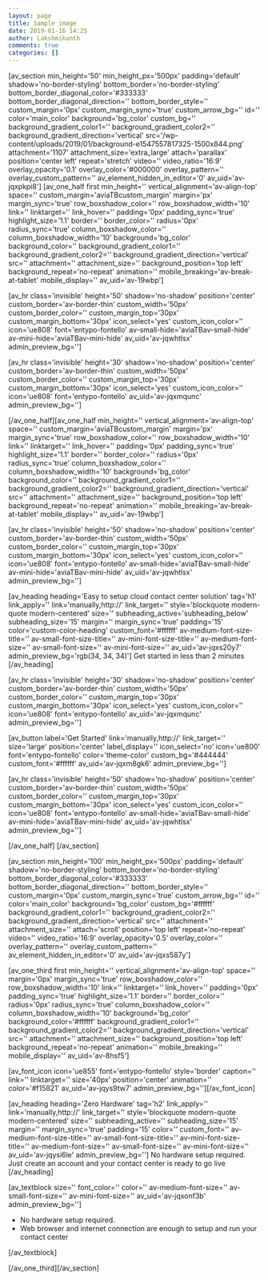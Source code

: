 ```yaml
---
layout: page
title: Sample image
date: 2019-01-16 14:25
author: Lakshmikanth
comments: true
categories: []
---
```

<!-- wp:shortcode -->
[av_section min_height='50' min_height_px='500px' padding='default' shadow='no-border-styling' bottom_border='no-border-styling' bottom_border_diagonal_color='#333333' bottom_border_diagonal_direction='' bottom_border_style='' custom_margin='0px' custom_margin_sync='true' custom_arrow_bg='' id='' color='main_color' background='bg_color' custom_bg='' background_gradient_color1='' background_gradient_color2='' background_gradient_direction='vertical' src='/wp-content/uploads/2019/01/background-e1547557817325-1500x844.png' attachment='1107' attachment_size='extra_large' attach='parallax' position='center left' repeat='stretch' video='' video_ratio='16:9' overlay_opacity='0.1' overlay_color='#000000' overlay_pattern='' overlay_custom_pattern='' av_element_hidden_in_editor='0' av_uid='av-jqxpkpi8']
[av_one_half first min_height='' vertical_alignment='av-align-top' space='' custom_margin='aviaTBcustom_margin' margin='px' margin_sync='true' row_boxshadow_color='' row_boxshadow_width='10' link='' linktarget='' link_hover='' padding='0px' padding_sync='true' highlight_size='1.1' border='' border_color='' radius='0px' radius_sync='true' column_boxshadow_color='' column_boxshadow_width='10' background='bg_color' background_color='' background_gradient_color1='' background_gradient_color2='' background_gradient_direction='vertical' src='' attachment='' attachment_size='' background_position='top left' background_repeat='no-repeat' animation='' mobile_breaking='av-break-at-tablet' mobile_display='' av_uid='av-19wbp']

[av_hr class='invisible' height='50' shadow='no-shadow' position='center' custom_border='av-border-thin' custom_width='50px' custom_border_color='' custom_margin_top='30px' custom_margin_bottom='30px' icon_select='yes' custom_icon_color='' icon='ue808' font='entypo-fontello' av-small-hide='aviaTBav-small-hide' av-mini-hide='aviaTBav-mini-hide' av_uid='av-jqwhtlsx' admin_preview_bg='']

[av_hr class='invisible' height='30' shadow='no-shadow' position='center' custom_border='av-border-thin' custom_width='50px' custom_border_color='' custom_margin_top='30px' custom_margin_bottom='30px' icon_select='yes' custom_icon_color='' icon='ue808' font='entypo-fontello' av_uid='av-jqxmqunc' admin_preview_bg='']

[/av_one_half][av_one_half min_height='' vertical_alignment='av-align-top' space='' custom_margin='aviaTBcustom_margin' margin='px' margin_sync='true' row_boxshadow_color='' row_boxshadow_width='10' link='' linktarget='' link_hover='' padding='0px' padding_sync='true' highlight_size='1.1' border='' border_color='' radius='0px' radius_sync='true' column_boxshadow_color='' column_boxshadow_width='10' background='bg_color' background_color='' background_gradient_color1='' background_gradient_color2='' background_gradient_direction='vertical' src='' attachment='' attachment_size='' background_position='top left' background_repeat='no-repeat' animation='' mobile_breaking='av-break-at-tablet' mobile_display='' av_uid='av-19wbp']

[av_hr class='invisible' height='50' shadow='no-shadow' position='center' custom_border='av-border-thin' custom_width='50px' custom_border_color='' custom_margin_top='30px' custom_margin_bottom='30px' icon_select='yes' custom_icon_color='' icon='ue808' font='entypo-fontello' av-small-hide='aviaTBav-small-hide' av-mini-hide='aviaTBav-mini-hide' av_uid='av-jqwhtlsx' admin_preview_bg='']

[av_heading heading='Easy to setup cloud contact center solution' tag='h1' link_apply='' link='manually,http://' link_target='' style='blockquote modern-quote modern-centered' size='' subheading_active='subheading_below' subheading_size='15' margin='' margin_sync='true' padding='15' color='custom-color-heading' custom_font='#ffffff' av-medium-font-size-title='' av-small-font-size-title='' av-mini-font-size-title='' av-medium-font-size='' av-small-font-size='' av-mini-font-size='' av_uid='av-jqxs20y7' admin_preview_bg='rgb(34, 34, 34)']
Get started in less than 2 minutes
[/av_heading]

[av_hr class='invisible' height='30' shadow='no-shadow' position='center' custom_border='av-border-thin' custom_width='50px' custom_border_color='' custom_margin_top='30px' custom_margin_bottom='30px' icon_select='yes' custom_icon_color='' icon='ue808' font='entypo-fontello' av_uid='av-jqxmqunc' admin_preview_bg='']

[av_button label='Get Started' link='manually,http://' link_target='' size='large' position='center' label_display='' icon_select='no' icon='ue800' font='entypo-fontello' color='theme-color' custom_bg='#444444' custom_font='#ffffff' av_uid='av-jqxm8gk6' admin_preview_bg='']

[av_hr class='invisible' height='50' shadow='no-shadow' position='center' custom_border='av-border-thin' custom_width='50px' custom_border_color='' custom_margin_top='30px' custom_margin_bottom='30px' icon_select='yes' custom_icon_color='' icon='ue808' font='entypo-fontello' av-small-hide='aviaTBav-small-hide' av-mini-hide='aviaTBav-mini-hide' av_uid='av-jqwhtlsx' admin_preview_bg='']

[/av_one_half]
[/av_section]

[av_section min_height='100' min_height_px='500px' padding='default' shadow='no-border-styling' bottom_border='no-border-styling' bottom_border_diagonal_color='#333333' bottom_border_diagonal_direction='' bottom_border_style='' custom_margin='0px' custom_margin_sync='true' custom_arrow_bg='' id='' color='main_color' background='bg_color' custom_bg='#ffffff' background_gradient_color1='' background_gradient_color2='' background_gradient_direction='vertical' src='' attachment='' attachment_size='' attach='scroll' position='top left' repeat='no-repeat' video='' video_ratio='16:9' overlay_opacity='0.5' overlay_color='' overlay_pattern='' overlay_custom_pattern='' av_element_hidden_in_editor='0' av_uid='av-jqxs587y']

[av_one_third first min_height='' vertical_alignment='av-align-top' space='' margin='0px' margin_sync='true' row_boxshadow_color='' row_boxshadow_width='10' link='' linktarget='' link_hover='' padding='0px' padding_sync='true' highlight_size='1.1' border='' border_color='' radius='0px' radius_sync='true' column_boxshadow_color='' column_boxshadow_width='10' background='bg_color' background_color='#ffffff' background_gradient_color1='' background_gradient_color2='' background_gradient_direction='vertical' src='' attachment='' attachment_size='' background_position='top left' background_repeat='no-repeat' animation='' mobile_breaking='' mobile_display='' av_uid='av-8hsf5']

[av_font_icon icon='ue855' font='entypo-fontello' style='border' caption='' link='' linktarget='' size='40px' position='center' animation='' color='#f15821' av_uid='av-jqys9tw7' admin_preview_bg=''][/av_font_icon]

[av_heading heading='Zero Hardware' tag='h2' link_apply='' link='manually,http://' link_target='' style='blockquote modern-quote modern-centered' size='' subheading_active='' subheading_size='15' margin='' margin_sync='true' padding='15' color='' custom_font='' av-medium-font-size-title='' av-small-font-size-title='' av-mini-font-size-title='' av-medium-font-size='' av-small-font-size='' av-mini-font-size='' av_uid='av-jqysi6le' admin_preview_bg='']
No hardware setup required. Just create an account and your contact center is ready to go live
[/av_heading]

[av_textblock size='' font_color='' color='' av-medium-font-size='' av-small-font-size='' av-mini-font-size='' av_uid='av-jqxonf3b' admin_preview_bg='']
<ul>
 	<li>No hardware setup required.</li>
 	<li>Web browser and internet connection are enough to setup and run your contact center</li>
</ul>
[/av_textblock]

[/av_one_third][/av_section]
<!-- /wp:shortcode -->
